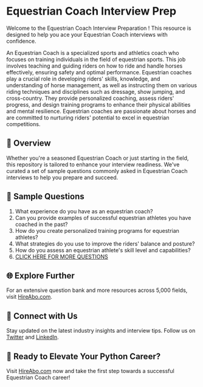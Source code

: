 # Equestrian Coach Interview Prep

Welcome to the Equestrian Coach Interview Preparation ! This resource is designed to help you ace your Equestrian Coach interviews with confidence.

An Equestrian Coach is a specialized sports and athletics coach who focuses on training individuals in the field of equestrian sports. This job involves teaching and guiding riders on how to ride and handle horses effectively, ensuring safety and optimal performance. Equestrian coaches play a crucial role in developing riders' skills, knowledge, and understanding of horse management, as well as instructing them on various riding techniques and disciplines such as dressage, show jumping, and cross-country. They provide personalized coaching, assess riders' progress, and design training programs to enhance their physical abilities and mental resilience. Equestrian coaches are passionate about horses and are committed to nurturing riders' potential to excel in equestrian competitions.

## 🚀 Overview

Whether you're a seasoned Equestrian Coach or just starting in the field, this repository is tailored to enhance your interview readiness. We've curated a set of sample questions commonly asked in Equestrian Coach interviews to help you prepare and succeed.

## 📝 Sample Questions

1. What experience do you have as an equestrian coach?
2. Can you provide examples of successful equestrian athletes you have coached in the past?
3. How do you create personalized training programs for equestrian athletes?
4. What strategies do you use to improve the riders' balance and posture?
5. How do you assess an equestrian athlete's skill level and capabilities?
6. [CLICK HERE FOR MORE QUESTIONS](https://hireabo.com/job/15_0_20/Equestrian%20Coach)

## 🌐 Explore Further

For an extensive question bank and more resources across 5,000 fields, visit [HireAbo.com](https://www.hireabo.com).

## 📱 Connect with Us

Stay updated on the latest industry insights and interview tips. Follow us on [Twitter](https://twitter.com/hireabo) and [LinkedIn](https://www.linkedin.com/in/hire-abo-3609972a8/).

## 🚀 Ready to Elevate Your Python Career?

Visit [HireAbo.com](https://www.hireabo.com) now and take the first step towards a successful Equestrian Coach career!